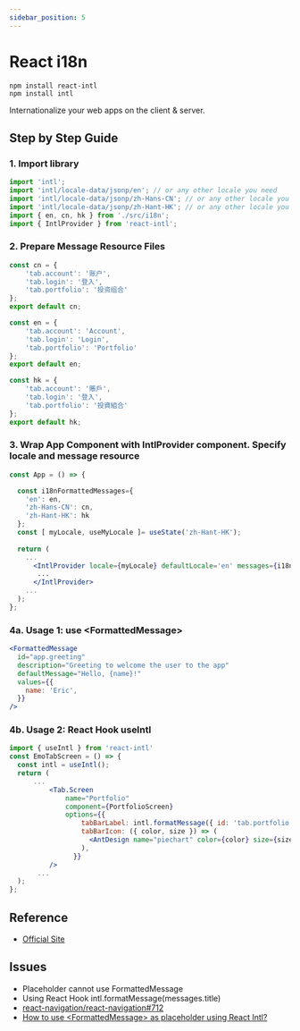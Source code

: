 ```yaml
---
sidebar_position: 5
---
```

# React i18n

```console
npm install react-intl
npm install intl
```

Internationalize your web apps on the client & server.

## Step by Step Guide

### 1. Import library

```jsx title="App.js"
import 'intl';
import 'intl/locale-data/jsonp/en'; // or any other locale you need
import 'intl/locale-data/jsonp/zh-Hans-CN'; // or any other locale you need
import 'intl/locale-data/jsonp/zh-Hant-HK'; // or any other locale you need
import { en, cn, hk } from './src/i18n';
import { IntlProvider } from 'react-intl';
```

### 2. Prepare Message Resource Files

```jsx title="src/i18n/cn.js"
const cn = { 
    'tab.account': '账户',
    'tab.login': '登入',
    'tab.portfolio': '投资组合'
};
export default cn;
```

```jsx title="src/i18n/en.js"
const en = { 
    'tab.account': 'Account',
    'tab.login': 'Login',
    'tab.portfolio': 'Portfolio'
};
export default en;
```

```jsx title="src/i18n/hk.js"
const hk = { 
    'tab.account': '賬戶',
    'tab.login': '登入',
    'tab.portfolio': '投資組合'
};
export default hk;
```

### 3. Wrap App Component with IntlProvider component. Specify locale and message resource

```jsx title="App.js"
const App = () => {

  const i18nFormattedMessages={
    'en': en,
    'zh-Hans-CN': cn,
    'zh-Hant-HK': hk
  };
  const [ myLocale, useMyLocale ]= useState('zh-Hant-HK');
    
  return (
    ...
      <IntlProvider locale={myLocale} defaultLocale='en' messages={i18nFormattedMessages[myLocale]}>
       ...
      </IntlProvider>
    ...
  );
};
```

### 4a. Usage 1: use &lt;FormattedMessage&gt;

```jsx
<FormattedMessage
  id="app.greeting"
  description="Greeting to welcome the user to the app"
  defaultMessage="Hello, {name}!"
  values={{
    name: 'Eric',
  }}
/>
```

### 4b. Usage 2: React Hook useIntl

```jsx title="src/screens/index.js"
import { useIntl } from 'react-intl'
const EmoTabScreen = () => {
  const intl = useIntl();
  return (
      ...
          <Tab.Screen 
              name="Portfolio" 
              component={PortfolioScreen}
              options={{
                  tabBarLabel: intl.formatMessage({ id: 'tab.portfolio'}),
                  tabBarIcon: ({ color, size }) => (
                    <AntDesign name="piechart" color={color} size={size} />
                  ),
                }}
          />
       ...
  );
};							
```

## Reference
- [Official Site](https://formatjs.io/)

## Issues
- Placeholder cannot use FormattedMessage
- Using React Hook intl.formatMessage(messages.title)
- [react-navigation/react-navigation#712](https://github.com/react-navigation/react-navigation/issues/712)
- [How to use &lt;FormattedMessage&gt; as placeholder using React Intl?](https://iq.js.org/questions/react/how-to-use-formattedmessage-as-placeholder-using-react-intl)